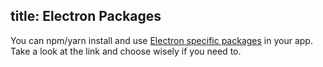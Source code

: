 title: Electron Packages
---
You can npm/yarn install and use [Electron specific packages](https://electronjs.org/userland/most_downloaded_packages) in your app. Take a look at the link and choose wisely if you need to.
